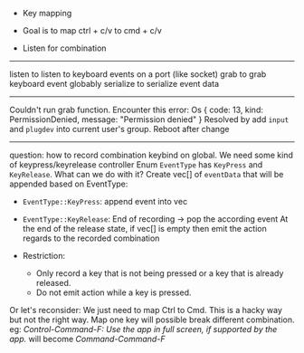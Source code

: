 - Key mapping

- Goal is to map ctrl + c/v to cmd + c/v

- Listen for combination

---
listen to listen to keyboard events on a port (like socket)
grab to grab keyboard event globably
serialize to serialize event data


---
Couldn't run grab function. Encounter this error: Os { code: 13, kind: PermissionDenied, message: "Permission denied" }
Resolved by add `input` and `plugdev` into current user's group. Reboot after change


---
question: how to record combination keybind on global. We need some kind of keypress/keyrelease controller
Enum `EventType` has `KeyPress` and `KeyRelease`. What can we do with it?
Create vec[] of `eventData` that will be appended based on EventType:
- `EventType::KeyPress`: append event into vec
- `EventType::KeyRelease`: End of recording -> pop the according event
At the end of the release state, if vec[] is empty then emit the action regards to the recorded combination

- Restriction: 
    + Only record a key that is not being pressed or a key that is already released.
    + Do not emit action while a key is pressed.

Or let's reconsider:
We just need to map Ctrl to Cmd. This is a hacky way but not the right way. Map one key will possible break different combination. eg: _Control-Command-F: Use the app in full screen, if supported by the app._ will become _Command-Command-F_